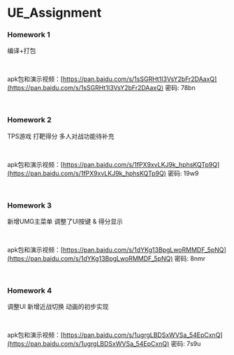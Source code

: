 # UE_Assignment


### Homework 1
编译+打包

<br/>


apk包和演示视频：[https://pan.baidu.com/s/1sSGRHt1I3VsY2bFr2DAaxQ](https://pan.baidu.com/s/1sSGRHt1I3VsY2bFr2DAaxQ)  密码: 78bn

<br/>

### Homework 2
TPS游戏 打靶得分
多人对战功能待补充

<br/>

apk包和演示视频：[https://pan.baidu.com/s/1fPX9xvLKJ9k_hphsKQTp9Q](https://pan.baidu.com/s/1fPX9xvLKJ9k_hphsKQTp9Q)  密码: 19w9

<br/>

### Homework 3
新增UMG主菜单 调整了UI按键 & 得分显示

<br/>

apk包和演示视频：[https://pan.baidu.com/s/1dYKg13BpgLwoRMMDF_5pNQ](https://pan.baidu.com/s/1dYKg13BpgLwoRMMDF_5pNQ)  密码: 8nmr

<br/>

### Homework 4
调整UI 新增近战切换
动画的初步实现

<br/>

apk包和演示视频：[https://pan.baidu.com/s/1ugrgLBDSxWVSa_54EpCxnQ](https://pan.baidu.com/s/1ugrgLBDSxWVSa_54EpCxnQ)  密码: 7s9u

<br/>
